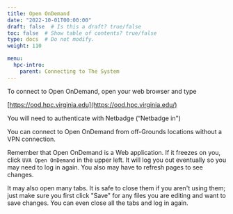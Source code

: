 ```yaml
---
title: Open OnDemand
date: "2022-10-01T00:00:00"
draft: false  # Is this a draft? true/false
toc: false  # Show table of contents? true/false
type: docs  # Do not modify.
weight: 110

menu:
  hpc-intro:
    parent: Connecting to The System
---
```


To connect to Open OnDemand, open your web browser and type

[https://ood.hpc.virginia.edu](https://ood.hpc.virginia.edu/)

You will need to authenticate with Netbadge (“Netbadge in")

You can connect to Open OnDemand from off-Grounds locations without a VPN connection.

Remember that Open OnDemand is a Web application.  If it freezes on you, click `UVA Open OnDemand` in the upper left.  It will log you out eventually so you may need to log in again.  You also may have to refresh pages to see changes.

It may also open many tabs.  It is safe to close them if you aren't using them; just make sure you first click "Save" for any files you are editing and want to save changes.  You can even close all the tabs and log in again.
